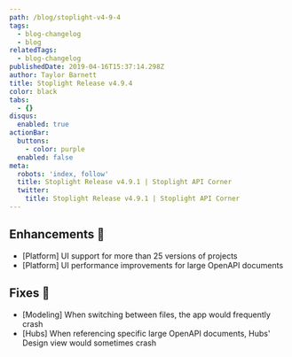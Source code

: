 ```yaml
---
path: /blog/stoplight-v4-9-4
tags:
  - blog-changelog
  - blog
relatedTags:
  - blog-changelog
publishedDate: 2019-04-16T15:37:14.298Z
author: Taylor Barnett
title: Stoplight Release v4.9.4
color: black
tabs:
  - {}
disqus:
  enabled: true
actionBar:
  buttons:
    - color: purple
  enabled: false
meta:
  robots: 'index, follow'
  title: Stoplight Release v4.9.1 | Stoplight API Corner
  twitter:
    title: Stoplight Release v4.9.1 | Stoplight API Corner
---
```

## Enhancements 💪
* [Platform] UI support for more than 25 versions of projects
* [Platform] UI performance improvements for large OpenAPI documents

## Fixes 🔧
* [Modeling] When switching between files, the app would frequently crash
* [Hubs] When referencing specific large OpenAPI documents, Hubs' Design view would sometimes crash
